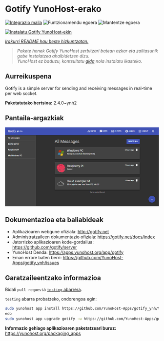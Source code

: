 <!--
Ohart ongi: README hau automatikoki sortu da <https://github.com/YunoHost/apps/tree/master/tools/readme_generator>ri esker
EZ editatu eskuz.
-->

# Gotify YunoHost-erako

[![Integrazio maila](https://dash.yunohost.org/integration/gotify.svg)](https://dash.yunohost.org/appci/app/gotify) ![Funtzionamendu egoera](https://ci-apps.yunohost.org/ci/badges/gotify.status.svg) ![Mantentze egoera](https://ci-apps.yunohost.org/ci/badges/gotify.maintain.svg)

[![Instalatu Gotify YunoHost-ekin](https://install-app.yunohost.org/install-with-yunohost.svg)](https://install-app.yunohost.org/?app=gotify)

*[Irakurri README hau beste hizkuntzatan.](./ALL_README.md)*

> *Pakete honek Gotify YunoHost zerbitzari batean azkar eta zailtasunik gabe instalatzea ahalbidetzen dizu.*  
> *YunoHost ez baduzu, kontsultatu [gida](https://yunohost.org/install) nola instalatu ikasteko.*

## Aurreikuspena

Gotify is a simple server for sending and receiving messages in real-time per web socket.


**Paketatutako bertsioa:** 2.4.0~ynh2

## Pantaila-argazkiak

![Gotify(r)en pantaila-argazkia](./doc/screenshots/ui.png)

## Dokumentazioa eta baliabideak

- Aplikazioaren webgune ofiziala: <http://gotify.net>
- Administratzaileen dokumentazio ofiziala: <https://gotify.net/docs/index>
- Jatorrizko aplikazioaren kode-gordailua: <https://github.com/gotify/server>
- YunoHost Denda: <https://apps.yunohost.org/app/gotify>
- Eman errore baten berri: <https://github.com/YunoHost-Apps/gotify_ynh/issues>

## Garatzaileentzako informazioa

Bidali `pull request`a [`testing` abarrera](https://github.com/YunoHost-Apps/gotify_ynh/tree/testing).

`testing` abarra probatzeko, ondorengoa egin:

```bash
sudo yunohost app install https://github.com/YunoHost-Apps/gotify_ynh/tree/testing --debug
edo
sudo yunohost app upgrade gotify -u https://github.com/YunoHost-Apps/gotify_ynh/tree/testing --debug
```

**Informazio gehiago aplikazioaren paketatzeari buruz:** <https://yunohost.org/packaging_apps>
